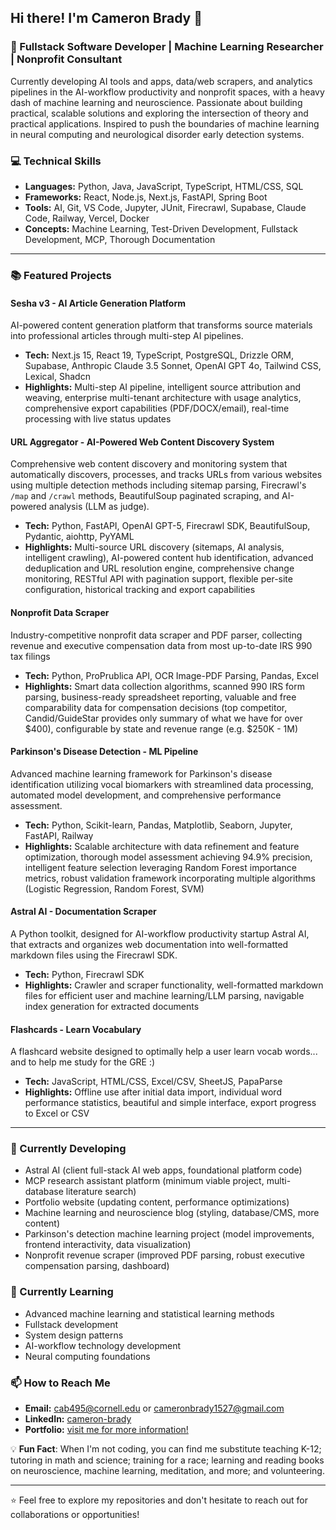 ## Hi there! I'm Cameron Brady 👋

### 🧠 Fullstack Software Developer | Machine Learning Researcher | Nonprofit Consultant
Currently developing AI tools and apps, data/web scrapers, and analytics pipelines in the AI-workflow productivity and nonprofit spaces, with a heavy dash of machine learning and neuroscience. Passionate about building practical, scalable solutions and exploring the intersection of theory and practical applications. Inspired to push the boundaries of machine learning in neural computing and neurological disorder early detection systems.
<!--
### 🎓 Interdisciplinary Computer Science Graduate from Cornell University
Earned my B.S. as an Interdisciplinary Studies major with a focus on computer science, applied economics and management, and agricultural studies. Developed a multi-disciplinary systems thinking approach to complex real-world problems. Interested in technology, organizations, and systems that improve lives.

### 🚀 What I'm Working On
- Developing full-stack applications with modern frameworks
- Architecting data and web scrapers with contemporary technologies
- Building robust implementations of machine learning algorithms
- Contributing to open-source projects
-->

### 💻 Technical Skills
- **Languages:** Python, Java, JavaScript, TypeScript, HTML/CSS, SQL
- **Frameworks:** React, Node.js, Next.js, FastAPI, Spring Boot
- **Tools:** AI, Git, VS Code, Jupyter, JUnit, Firecrawl, Supabase, Claude Code, Railway, Vercel, Docker
- **Concepts:** Machine Learning, Test-Driven Development, Fullstack Development, MCP, Thorough Documentation

---

### 📚 Featured Projects
#### Sesha v3 - AI Article Generation Platform
AI-powered content generation platform that transforms source materials into professional articles through multi-step AI pipelines.
- **Tech:** Next.js 15, React 19, TypeScript, PostgreSQL, Drizzle ORM, Supabase, Anthropic Claude 3.5 Sonnet, OpenAI GPT 4o, Tailwind CSS, Lexical, Shadcn
- **Highlights:** Multi-step AI pipeline, intelligent source attribution and weaving, enterprise multi-tenant architecture with usage analytics, comprehensive export capabilities (PDF/DOCX/email), real-time processing with live status updates

#### URL Aggregator - AI-Powered Web Content Discovery System
Comprehensive web content discovery and monitoring system that automatically discovers, processes, and tracks URLs from various websites using multiple detection methods including sitemap parsing, Firecrawl's `/map` and `/crawl` methods, BeautifulSoup paginated scraping, and AI-powered analysis (LLM as judge).
- **Tech:** Python, FastAPI, OpenAI GPT-5, Firecrawl SDK, BeautifulSoup, Pydantic, aiohttp, PyYAML
- **Highlights:** Multi-source URL discovery (sitemaps, AI analysis, intelligent crawling), AI-powered content hub identification, advanced deduplication and URL resolution engine, comprehensive change monitoring, RESTful API with pagination support, flexible per-site configuration, historical tracking and export capabilities

#### Nonprofit Data Scraper
Industry-competitive nonprofit data scraper and PDF parser, collecting revenue and executive compensation data from most up-to-date IRS 990 tax filings 
- **Tech:** Python, ProPrublica API, OCR Image-PDF Parsing, Pandas, Excel
- **Highlights:** Smart data collection algorithms, scanned 990 IRS form parsing, business-ready spreadsheet reporting, valuable and free comparability data for compensation decisions (top competitor, Candid/GuideStar provides only summary of what we have for over $400), configurable by state and revenue range (e.g. $250K - 1M)

#### Parkinson's Disease Detection - ML Pipeline
Advanced machine learning framework for Parkinson's disease identification utilizing vocal biomarkers with streamlined data processing, automated model development, and comprehensive performance assessment.
- **Tech:** Python, Scikit-learn, Pandas, Matplotlib, Seaborn, Jupyter, FastAPI, Railway
- **Highlights:** Scalable architecture with data refinement and feature optimization, thorough model assessment achieving 94.9% precision, intelligent feature selection leveraging Random Forest importance metrics, robust validation framework incorporating multiple algorithms (Logistic Regression, Random Forest, SVM)

<!--
 #### McDiver - Sewer Navigation System
Graph algorithms implementation for maze navigation using Dijkstra's shortest path and optimized DFS/BFS traversal strategies.
- **Tech:** Java, Graph Theory, Concurrent Programming
- **Highlights:** Pathfinding optimization, thread synchronization, performance tuning
-->
#### Astral AI - Documentation Scraper
A Python toolkit, designed for AI-workflow productivity startup Astral AI, that extracts and organizes web documentation into well-formatted markdown files using the Firecrawl SDK.
- **Tech:** Python, Firecrawl SDK
- **Highlights:** Crawler and scraper functionality, well-formatted markdown files for efficient user and machine learning/LLM parsing, navigable index generation for extracted documents

#### Flashcards - Learn Vocabulary
A flashcard website designed to optimally help a user learn vocab words... and to help me study for the GRE :)
- **Tech:** JavaScript, HTML/CSS, Excel/CSV, SheetJS, PapaParse
- **Highlights:** Offline use after initial data import, individual word performance statistics, beautiful and simple interface, export progress to Excel or CSV

---

### 📝 Currently Developing
- Astral AI (client full-stack AI web apps, foundational platform code)
- MCP research assistant platform (minimum viable project, multi-database literature search)
- Portfolio website (updating content, performance optimizations)
- Machine learning and neuroscience blog (styling, database/CMS, more content)
- Parkinson's detection machine learning project (model improvements, frontend interactivity, data visualization)
- Nonprofit revenue scraper (improved PDF parsing, robust executive compensation parsing, dashboard)

### 🌱 Currently Learning
- Advanced machine learning and statistical learning methods
- Fullstack development
- System design patterns
- AI-workflow technology development
- Neural computing foundations

### 📫 How to Reach Me
- **Email:** [cab495@cornell.edu](cab495@cornell.edu) or [cameronbrady1527@gmail.com](cameronbrady1527@gmail.com)
- **LinkedIn:** [cameron-brady](https://www.linkedin.com/in/cameron-brady-5770431b5/)
- **Portfolio:** [visit me for more information!](https://cameronbrady.dev)

💡 **Fun Fact**:
When I'm not coding, you can find me substitute teaching K-12; tutoring in math and science; training for a race; learning and reading books on neuroscience, machine learning, meditation, and more; and volunteering.

---

⭐️ Feel free to explore my repositories and don't hesitate to reach out for collaborations or opportunities!

